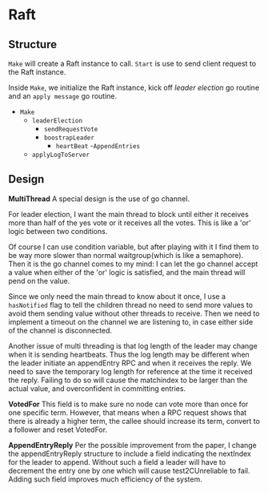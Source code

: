 # Raft

## Structure
`Make` will create a Raft instance to call. `Start` is use to send client request to the Raft instance. 

Inside `Make`, we initialize the Raft instance, kick off *leader election* go routine and an `apply message` go routine. 

- `Make`
    - `leaderElection`
        - `sendRequestVote`
        - `boostrapLeader`
            - `heartBeat`
                -`AppendEntries`
    - `applyLogToServer`



## Design
**MultiThread**
A special design is the use of go channel.

For leader election, I want the main thread to block until either it receives more than half of the yes vote or it receives all the votes. This is like a 'or' logic between two conditions. 

Of course I can use condition variable, but after playing with it I find them to be way more slower than normal waitgroup(which is like a semaphore). Then it is the go channel comes to my mind: I can let the go channel accept a value when either of the 'or' logic is satisfied, and the main thread will pend on the value.

Since we only need the main thread to know about it once, I use a `hasNotified` flag to tell the children thread no need to send more values to avoid them sending value without other threads to receive. Then we need to implement a timeout on the channel we are listening to, in case either side of the channel is disconnected. 

Another issue of multi threading is that log length of the leader may change when it is sending heartbeats. Thus the log length may be different when the leader initiate an appendEntry RPC and when it receives the reply. We need to save the temporary log length for reference at the time it received the reply. Failing to do so will cause the matchindex to be larger than the actual value, and overconfident in committing entries.

**VotedFor**
This field is to make sure no node can vote more than once for one specific term. However, that means when a RPC request shows that there is already a higher term, the callee should increase its term, convert to a follower and reset VotedFor.


**AppendEntryReply**
Per the possible improvement from the paper, I change the appendEntryReply structure to include a field indicating the nextIndex for the leader to append. Without such a field a leader will have to decrement the entry one by one which will cause test2CUnreliable to fail. Adding such field improves much efficiency of the system.


